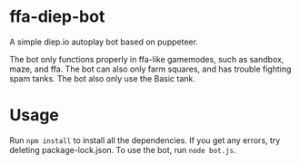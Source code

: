 # ffa-diep-bot
A simple diep.io autoplay bot based on puppeteer.

The bot only functions properly in ffa-like gamemodes, such as sandbox, maze, and ffa. The bot can also only farm squares, and has trouble fighting spam tanks. The bot also only use the Basic tank.

# Usage

Run `npm install` to install all the dependencies. If you get any errors, try deleting package-lock.json. To use the bot, run `node bot.js`.
